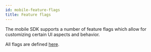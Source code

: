 ```yaml
---
id: mobile-feature-flags
title: Feature flags
---
```


The mobile SDK supports a number of feature flags which allow for customizing certain
UI aspects and behavior.

All flags are defined [here](https://github.com/DEP/DEP-meet/blob/master/react/features/base/flags/constants.ts).
